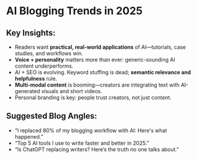 # AI Blogging Trends in 2025

## Key Insights:

- Readers want **practical, real-world applications** of AI—tutorials, case studies, and workflows win.
- **Voice + personality** matters more than ever: generic-sounding AI content underperforms.
- AI + SEO is evolving. Keyword stuffing is dead; **semantic relevance and helpfulness** rule.
- **Multi-modal content** is booming—creators are integrating text with AI-generated visuals and short videos.
- Personal branding is key: people trust creators, not just content.

## Suggested Blog Angles:

- “I replaced 80% of my blogging workflow with AI: Here's what happened.”
- “Top 5 AI tools I use to write faster and better in 2025.”
- “Is ChatGPT replacing writers? Here’s the truth no one talks about.”
